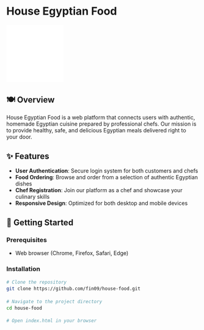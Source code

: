 # House Egyptian Food

<img src="./assets/images/logo.png" alt="House Egyptian Food Logo" width="150" height="auto">

## 🍽️ Overview

House Egyptian Food is a web platform that connects users with authentic, homemade Egyptian cuisine prepared by professional chefs. Our mission is to provide healthy, safe, and delicious Egyptian meals delivered right to your door.

## ✨ Features

- **User Authentication**: Secure login system for both customers and chefs
- **Food Ordering**: Browse and order from a selection of authentic Egyptian dishes
- **Chef Registration**: Join our platform as a chef and showcase your culinary skills
- **Responsive Design**: Optimized for both desktop and mobile devices

## 🚀 Getting Started

### Prerequisites

- Web browser (Chrome, Firefox, Safari, Edge)

### Installation

```bash
# Clone the repository
git clone https://github.com/fin09/house-food.git

# Navigate to the project directory
cd house-food

# Open index.html in your browser

